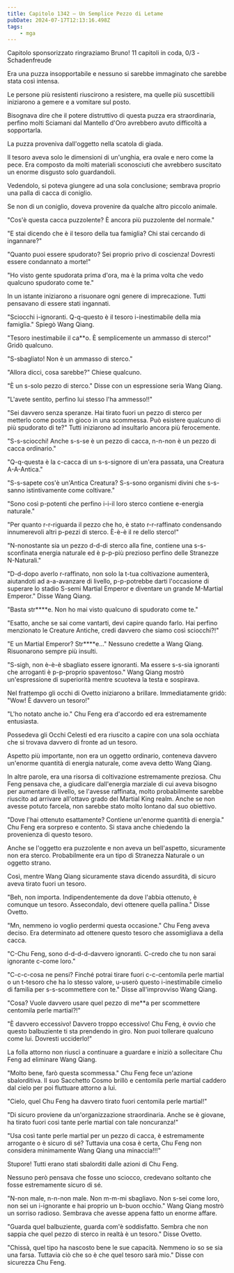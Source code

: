 ```yaml
---
title: Capitolo 1342 – Un Semplice Pezzo di Letame
pubDate: 2024-07-17T12:13:16.498Z
tags:
    - mga
---
```



Capitolo sponsorizzato ringraziamo Bruno!
11 capitoli in coda, 0/3
-Schadenfreude


Era una puzza insopportabile e nessuno si sarebbe immaginato che sarebbe stata così intensa.


Le persone più resistenti riuscirono a resistere, ma quelle più suscettibili iniziarono a gemere e a vomitare sul posto.


Bisognava dire che il potere distruttivo di questa puzza era straordinaria, perfino molti Sciamani dal Mantello d'Oro avrebbero avuto difficoltà a sopportarla.


La puzza proveniva dall'oggetto nella scatola di giada.


Il tesoro aveva solo le dimensioni di un'unghia, era ovale e nero come la pece. Era composto da molti materiali sconosciuti che avrebbero suscitato un enorme disgusto solo guardandoli.


Vedendolo, si poteva giungere ad una sola conclusione; sembrava proprio una palla di cacca di coniglio.


Se non di un coniglio, doveva provenire da qualche altro piccolo animale.


"Cos'è questa cacca puzzolente? È ancora più puzzolente del normale."


"E stai dicendo che è il tesoro della tua famiglia? Chi stai cercando di ingannare?"


"Quanto puoi essere spudorato? Sei proprio privo di coscienza! Dovresti essere condannato a morte!"


"Ho visto gente spudorata prima d'ora, ma è la prima volta che vedo qualcuno spudorato come te."


In un istante iniziarono a risuonare ogni genere di imprecazione. Tutti pensavano di essere stati ingannati.


"Sciocchi i-ignoranti. Q-q-questo è il tesoro i-inestimabile della mia famiglia." Spiegò Wang Qiang.


"Tesoro inestimabile il ca**o. È semplicemente un ammasso di sterco!" Gridò qualcuno.


"S-sbagliato! Non è un ammasso di sterco."


"Allora dicci, cosa sarebbe?" Chiese qualcuno.


"È un s-solo pezzo di sterco." Disse con un espressione seria Wang Qiang.


"L'avete sentito, perfino lui stesso l'ha ammesso!!"


"Sei davvero senza speranze. Hai tirato fuori un pezzo di sterco per metterlo come posta in gioco in una scommessa. Può esistere qualcuno di più spudorato di te?" Tutti iniziarono ad insultarlo ancora più ferocemente.


"S-s-sciocchi! Anche s-s-se è un pezzo di cacca, n-n-non è un pezzo di cacca ordinario."


"Q-q-questa è la c-cacca di un s-s-signore di un'era passata, una Creatura A-A-Antica."


"S-s-sapete cos'è un'Antica Creatura? S-s-sono organismi divini che s-s-sanno istintivamente come coltivare."


"Sono così p-potenti che perfino i-i-il loro sterco contiene e-energia naturale."


"Per quanto r-r-riguarda il pezzo che ho, è stato r-r-raffinato condensando innumerevoli altri p-pezzi di sterco. È-è-è il re dello sterco!"


"N-nonostante sia un pezzo d-d-di sterco alla fine, contiene una s-s-sconfinata energia naturale ed è p-p-più prezioso perfino delle Stranezze N-Naturali."


"D-d-dopo averlo r-raffinato, non solo la t-tua coltivazione aumenterà, aiutandoti ad a-a-avanzare di livello, p-p-potrebbe darti l'occasione di superare lo stadio S-semi Martial Emperor e diventare un grande M-Martial Emperor." Disse Wang Qiang.


"Basta str****e. Non ho mai visto qualcuno di spudorato come te."


"Esatto, anche se sai come vantarti, devi capire quando farlo. Hai perfino menzionato le Creature Antiche, credi davvero che siamo così sciocchi?!"


"E un Martial Emperor? Str****e..." Nessuno credette a Wang Qiang. Risuonarono sempre più insulti.


"S-sigh, non è-è-è sbagliato essere ignoranti. Ma essere s-s-sia ignoranti che arroganti è p-p-proprio spaventoso." Wang Qiang mostrò un'espressione di superiorità mentre scuoteva la testa e sospirava.


Nel frattempo gli occhi di Ovetto iniziarono a brillare. Immediatamente gridò: "Wow! È davvero un tesoro!"


"L'ho notato anche io." Chu Feng era d'accordo ed era estremamente entusiasta.


Possedeva gli Occhi Celesti ed era riuscito a capire con una sola occhiata che si trovava davvero di fronte ad un tesoro.


Aspetto più importante, non era un oggetto ordinario, conteneva davvero un'enorme quantità di energia naturale, come aveva detto Wang Qiang.


In altre parole, era una risorsa di coltivazione estremamente preziosa. Chu Feng pensava che, a giudicare dall'energia marziale di cui aveva bisogno per aumentare di livello, se l'avesse raffinata, molto probabilmente sarebbe riuscito ad arrivare all'ottavo grado del Martial King realm. Anche se non avesse potuto farcela, non sarebbe stato molto lontano dal suo obiettivo.


"Dove l'hai ottenuto esattamente? Contiene un'enorme quantità di energia." Chu Feng era sorpreso e contento. Si stava anche chiedendo la provenienza di questo tesoro.


Anche se l'oggetto era puzzolente e non aveva un bell'aspetto, sicuramente non era sterco. Probabilmente era un tipo di Stranezza Naturale o un oggetto strano.


Così, mentre Wang Qiang sicuramente stava dicendo assurdità, di sicuro aveva tirato fuori un tesoro.


"Beh, non importa. Indipendentemente da dove l'abbia ottenuto, è comunque un tesoro. Assecondalo, devi ottenere quella pallina." Disse Ovetto.


"Mn, nemmeno io voglio perdermi questa occasione." Chu Feng aveva deciso. Era determinato ad ottenere questo tesoro che assomigliava a della cacca.


"C-Chu Feng, sono d-d-d-d-davvero ignoranti. C-credo che tu non sarai ignorante c-come loro."


"C-c-c-cosa ne pensi? Finché potrai tirare fuori c-c-centomila perle martial o un t-tesoro che ha lo stesso valore, u-userò questo i-inestimabile cimelio di familia per s-s-scommettere con te." Disse all'improvviso Wang Qiang.


"Cosa? Vuole davvero usare quel pezzo di me**a per scommettere centomila perle martial?!"


"È davvero eccessivo! Davvero troppo eccessivo! Chu Feng, è ovvio che questo balbuziente ti sta prendendo in giro. Non puoi tollerare qualcuno come lui. Dovresti ucciderlo!"


La folla attorno non riuscì a continuare a guardare e iniziò a sollecitare Chu Feng ad eliminare Wang Qiang.


"Molto bene, farò questa scommessa." Chu Feng fece un'azione sbalorditiva. Il suo Sacchetto Cosmo brillò e centomila perle martial caddero dal cielo per poi fluttuare attorno a lui.


"Cielo, quel Chu Feng ha davvero tirato fuori centomila perle martial!"


"Di sicuro proviene da un'organizzazione straordinaria. Anche se è giovane, ha tirato fuori così tante perle martial con tale noncuranza!"


"Usa così tante perle martial per un pezzo di cacca, è estremamente arrogante o è sicuro di sé? Tuttavia una cosa è certa, Chu Feng non considera minimamente Wang Qiang una minaccia!!!"


Stupore! Tutti erano stati sbalorditi dalle azioni di Chu Feng.


Nessuno però pensava che fosse uno sciocco, credevano soltanto che fosse estremamente sicuro di sé.


"N-non male, n-n-non male. Non m-m-mi sbagliavo. Non s-sei come loro, non sei un i-ignorante e hai proprio un b-buon occhio." Wang Qiang mostrò un sorriso radioso. Sembrava che avesse appena fatto un enorme affare.


"Guarda quel balbuziente, guarda com'è soddisfatto. Sembra che non sappia che quel pezzo di sterco in realtà è un tesoro." Disse Ovetto.


"Chissà, quel tipo ha nascosto bene le sue capacità. Nemmeno io so se sia una farsa. Tuttavia ciò che so è che quel tesoro sarà mio." Disse con sicurezza Chu Feng.
                                


                                



